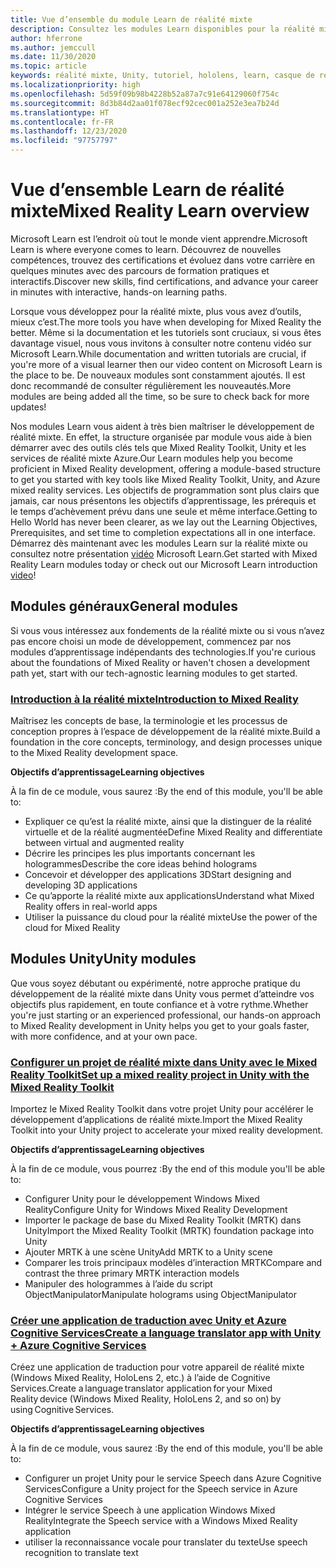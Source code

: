 ```yaml
---
title: Vue d’ensemble du module Learn de réalité mixte
description: Consultez les modules Learn disponibles pour la réalité mixte.
author: hferrone
ms.author: jemccull
ms.date: 11/30/2020
ms.topic: article
keywords: réalité mixte, Unity, tutoriel, hololens, learn, casque de réalité mixte, casque windows mixed reality, casque de réalité virtuelle, qu’est-ce que la réalité virtuelle, qu’est-ce que la réalité augmentée, MRTK, mixed reality toolkit, traduction linguistique, Azure, Azure Cognitive Services, Microsoft Learn
ms.localizationpriority: high
ms.openlocfilehash: 5d59f09b98b4228b52a87a7c91e64129060f754c
ms.sourcegitcommit: 8d3b84d2aa01f078ecf92cec001a252e3ea7b24d
ms.translationtype: HT
ms.contentlocale: fr-FR
ms.lasthandoff: 12/23/2020
ms.locfileid: "97757797"
---
```

# <a name="mixed-reality-learn-overview"></a><span data-ttu-id="d97e8-104">Vue d’ensemble Learn de réalité mixte</span><span class="sxs-lookup"><span data-stu-id="d97e8-104">Mixed Reality Learn overview</span></span>

<span data-ttu-id="d97e8-105">Microsoft Learn est l’endroit où tout le monde vient apprendre.</span><span class="sxs-lookup"><span data-stu-id="d97e8-105">Microsoft Learn is where everyone comes to learn.</span></span> <span data-ttu-id="d97e8-106">Découvrez de nouvelles compétences, trouvez des certifications et évoluez dans votre carrière en quelques minutes avec des parcours de formation pratiques et interactifs.</span><span class="sxs-lookup"><span data-stu-id="d97e8-106">Discover new skills, find certifications, and advance your career in minutes with interactive, hands-on learning paths.</span></span> 

<span data-ttu-id="d97e8-107">Lorsque vous développez pour la réalité mixte, plus vous avez d’outils, mieux c’est.</span><span class="sxs-lookup"><span data-stu-id="d97e8-107">The more tools you have when developing for Mixed Reality the better.</span></span> <span data-ttu-id="d97e8-108">Même si la documentation et les tutoriels sont cruciaux, si vous êtes davantage visuel, nous vous invitons à consulter notre contenu vidéo sur Microsoft Learn.</span><span class="sxs-lookup"><span data-stu-id="d97e8-108">While documentation and written tutorials are crucial, if you're more of a visual learner then our video content on Microsoft Learn is the place to be.</span></span> <span data-ttu-id="d97e8-109">De nouveaux modules sont constamment ajoutés. Il est donc recommandé de consulter régulièrement les nouveautés.</span><span class="sxs-lookup"><span data-stu-id="d97e8-109">More modules are being added all the time, so be sure to check back for more updates!</span></span>

<span data-ttu-id="d97e8-110">Nos modules Learn vous aident à très bien maîtriser le développement de réalité mixte. En effet, la structure organisée par module vous aide à bien démarrer avec des outils clés tels que Mixed Reality Toolkit, Unity et les services de réalité mixte Azure.</span><span class="sxs-lookup"><span data-stu-id="d97e8-110">Our Learn modules help you become proficient in Mixed Reality development, offering a module-based structure to get you started with key tools like Mixed Reality Toolkit, Unity, and Azure mixed reality services.</span></span> <span data-ttu-id="d97e8-111">Les objectifs de programmation sont plus clairs que jamais, car nous présentons les objectifs d’apprentissage, les prérequis et le temps d’achèvement prévu dans une seule et même interface.</span><span class="sxs-lookup"><span data-stu-id="d97e8-111">Getting to Hello World has never been clearer, as we lay out the Learning Objectives, Prerequisites, and set time to completion expectations all in one interface.</span></span> <span data-ttu-id="d97e8-112">Démarrez dès maintenant avec les modules Learn sur la réalité mixte ou consultez notre présentation [vidéo](https://channel9.msdn.com/Blogs/One-Dev-Minute/What-is-Microsoft-Learn) Microsoft Learn.</span><span class="sxs-lookup"><span data-stu-id="d97e8-112">Get started with Mixed Reality Learn modules today or check out our Microsoft Learn introduction [video](https://channel9.msdn.com/Blogs/One-Dev-Minute/What-is-Microsoft-Learn)!</span></span>

## <a name="general-modules"></a><span data-ttu-id="d97e8-113">Modules généraux</span><span class="sxs-lookup"><span data-stu-id="d97e8-113">General modules</span></span>

<span data-ttu-id="d97e8-114">Si vous vous intéressez aux fondements de la réalité mixte ou si vous n’avez pas encore choisi un mode de développement, commencez par nos modules d’apprentissage indépendants des technologies.</span><span class="sxs-lookup"><span data-stu-id="d97e8-114">If you're curious about the foundations of Mixed Reality or haven't chosen a development path yet, start with our tech-agnostic learning modules to get started.</span></span>

### <a name="introduction-to-mixed-reality"></a>[<span data-ttu-id="d97e8-115">Introduction à la réalité mixte</span><span class="sxs-lookup"><span data-stu-id="d97e8-115">Introduction to Mixed Reality</span></span>](https://docs.microsoft.com/learn/modules/intro-to-mixed-reality/)

<span data-ttu-id="d97e8-116">Maîtrisez les concepts de base, la terminologie et les processus de conception propres à l’espace de développement de la réalité mixte.</span><span class="sxs-lookup"><span data-stu-id="d97e8-116">Build a foundation in the core concepts, terminology, and design processes unique to the Mixed Reality development space.</span></span>

<span data-ttu-id="d97e8-117">**Objectifs d’apprentissage**</span><span class="sxs-lookup"><span data-stu-id="d97e8-117">**Learning objectives**</span></span>

<span data-ttu-id="d97e8-118">À la fin de ce module, vous saurez :</span><span class="sxs-lookup"><span data-stu-id="d97e8-118">By the end of this module, you'll be able to:</span></span>

* <span data-ttu-id="d97e8-119">Expliquer ce qu’est la réalité mixte, ainsi que la distinguer de la réalité virtuelle et de la réalité augmentée</span><span class="sxs-lookup"><span data-stu-id="d97e8-119">Define Mixed Reality and differentiate between virtual and augmented reality</span></span>
* <span data-ttu-id="d97e8-120">Décrire les principes les plus importants concernant les hologrammes</span><span class="sxs-lookup"><span data-stu-id="d97e8-120">Describe the core ideas behind holograms</span></span>
* <span data-ttu-id="d97e8-121">Concevoir et développer des applications 3D</span><span class="sxs-lookup"><span data-stu-id="d97e8-121">Start designing and developing 3D applications</span></span>
* <span data-ttu-id="d97e8-122">Ce qu’apporte la réalité mixte aux applications</span><span class="sxs-lookup"><span data-stu-id="d97e8-122">Understand what Mixed Reality offers in real-world apps</span></span>
* <span data-ttu-id="d97e8-123">Utiliser la puissance du cloud pour la réalité mixte</span><span class="sxs-lookup"><span data-stu-id="d97e8-123">Use the power of the cloud for Mixed Reality</span></span>

## <a name="unity-modules"></a><span data-ttu-id="d97e8-124">Modules Unity</span><span class="sxs-lookup"><span data-stu-id="d97e8-124">Unity modules</span></span>

<span data-ttu-id="d97e8-125">Que vous soyez débutant ou expérimenté, notre approche pratique du développement de la réalité mixte dans Unity vous permet d’atteindre vos objectifs plus rapidement, en toute confiance et à votre rythme.</span><span class="sxs-lookup"><span data-stu-id="d97e8-125">Whether you're just starting or an experienced professional, our hands-on approach to Mixed Reality development in Unity helps you get to your goals faster, with more confidence, and at your own pace.</span></span>

### <a name="set-up-a-mixed-reality-project-in-unity-with-the-mixed-reality-toolkit"></a>[<span data-ttu-id="d97e8-126">Configurer un projet de réalité mixte dans Unity avec le Mixed Reality Toolkit</span><span class="sxs-lookup"><span data-stu-id="d97e8-126">Set up a mixed reality project in Unity with the Mixed Reality Toolkit</span></span>](https://docs.microsoft.com/learn/modules/mixed-reality-toolkit-project-unity/)

<span data-ttu-id="d97e8-127">Importez le Mixed Reality Toolkit dans votre projet Unity pour accélérer le développement d’applications de réalité mixte.</span><span class="sxs-lookup"><span data-stu-id="d97e8-127">Import the Mixed Reality Toolkit into your Unity project to accelerate your mixed reality development.</span></span>

<span data-ttu-id="d97e8-128">**Objectifs d’apprentissage**</span><span class="sxs-lookup"><span data-stu-id="d97e8-128">**Learning objectives**</span></span>

<span data-ttu-id="d97e8-129">À la fin de ce module, vous pourrez :</span><span class="sxs-lookup"><span data-stu-id="d97e8-129">By the end of this module you'll be able to:</span></span>

* <span data-ttu-id="d97e8-130">Configurer Unity pour le développement Windows Mixed Reality</span><span class="sxs-lookup"><span data-stu-id="d97e8-130">Configure Unity for Windows Mixed Reality Development</span></span>
* <span data-ttu-id="d97e8-131">Importer le package de base du Mixed Reality Toolkit (MRTK) dans Unity</span><span class="sxs-lookup"><span data-stu-id="d97e8-131">Import the Mixed Reality Toolkit (MRTK) foundation package into Unity</span></span>
* <span data-ttu-id="d97e8-132">Ajouter MRTK à une scène Unity</span><span class="sxs-lookup"><span data-stu-id="d97e8-132">Add MRTK to a Unity scene</span></span>
* <span data-ttu-id="d97e8-133">Comparer les trois principaux modèles d’interaction MRTK</span><span class="sxs-lookup"><span data-stu-id="d97e8-133">Compare and contrast the three primary MRTK interaction models</span></span>
* <span data-ttu-id="d97e8-134">Manipuler des hologrammes à l’aide du script ObjectManipulator</span><span class="sxs-lookup"><span data-stu-id="d97e8-134">Manipulate holograms using ObjectManipulator</span></span>

### <a name="create-a-language-translator-app-with-unity--azure-cognitive-services"></a>[<span data-ttu-id="d97e8-135">Créer une application de traduction avec Unity et Azure Cognitive Services</span><span class="sxs-lookup"><span data-stu-id="d97e8-135">Create a language translator app with Unity + Azure Cognitive Services</span></span>](https://docs.microsoft.com/learn/modules/create-language-translator-mixed-reality-application-unity-azure-cognitive-services/)

<span data-ttu-id="d97e8-136">Créez une application de traduction pour votre appareil de réalité mixte (Windows Mixed Reality, HoloLens 2, etc.) à l’aide de Cognitive Services.</span><span class="sxs-lookup"><span data-stu-id="d97e8-136">Create a language translator application for your Mixed Reality device (Windows Mixed Reality, HoloLens 2, and so on) by using Cognitive Services.</span></span>

<span data-ttu-id="d97e8-137">**Objectifs d’apprentissage**</span><span class="sxs-lookup"><span data-stu-id="d97e8-137">**Learning objectives**</span></span>

<span data-ttu-id="d97e8-138">À la fin de ce module, vous saurez :</span><span class="sxs-lookup"><span data-stu-id="d97e8-138">By the end of this module, you'll be able to:</span></span>

* <span data-ttu-id="d97e8-139">Configurer un projet Unity pour le service Speech dans Azure Cognitive Services</span><span class="sxs-lookup"><span data-stu-id="d97e8-139">Configure a Unity project for the Speech service in Azure Cognitive Services</span></span>
* <span data-ttu-id="d97e8-140">Intégrer le service Speech à une application Windows Mixed Reality</span><span class="sxs-lookup"><span data-stu-id="d97e8-140">Integrate the Speech service with a Windows Mixed Reality application</span></span>
* <span data-ttu-id="d97e8-141">utiliser la reconnaissance vocale pour translater du texte</span><span class="sxs-lookup"><span data-stu-id="d97e8-141">Use speech recognition to translate text</span></span>
